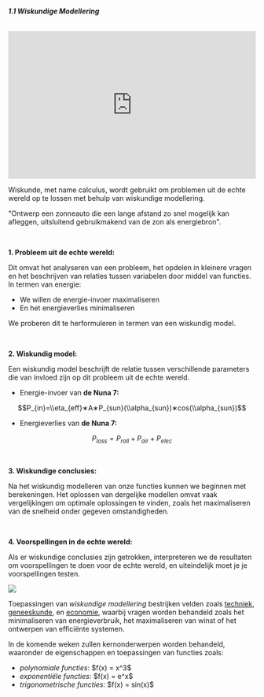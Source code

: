 ###### **1.1 Wiskundige Modellering**

<iframe width="100%" height="300" src="https://www.youtube.com/embed/M3R7hhQFM4Y?si=NmL7TnM63LntoWet" title="YouTube video player" frameborder="0" allow="accelerometer; autoplay; clipboard-write; encrypted-media; gyroscope; picture-in-picture; web-share" referrerpolicy="strict-origin-when-cross-origin" allowfullscreen></iframe>

Wiskunde, met name calculus, wordt gebruikt om problemen uit de echte wereld op te lossen met behulp van wiskundige modellering. 

"Ontwerp een zonneauto die een lange afstand zo snel mogelijk kan afleggen, uitsluitend gebruikmakend van de zon als energiebron".

<br />

**1. Probleem uit de echte wereld:**

Dit omvat het analyseren van een probleem, het opdelen in kleinere vragen en het beschrijven van relaties tussen variabelen door middel van functies. In termen van energie:

- We willen de energie-invoer maximaliseren  
- En het energieverlies minimaliseren  

We proberen dit te herformuleren in termen van een wiskundig model.

<br />

**2. Wiskundig model:**

Een wiskundig model beschrijft de relatie tussen verschillende parameters die van invloed zijn op dit probleem uit de echte wereld.

- Energie-invoer van **de Nuna 7:**  

$$P_{in}=\\eta_{eff}∗A∗P_{sun}(\\alpha_{sun})∗cos(\\alpha_{sun})$$  

- Energieverlies van **de Nuna 7:**  

$$P_{loss}=P_{roll}+P_{air}+P_{elec}$$  

<br />

**3. Wiskundige conclusies:**

Na het wiskundig modelleren van onze functies kunnen we beginnen met berekeningen. Het oplossen van dergelijke modellen omvat vaak vergelijkingen om optimale oplossingen te vinden, zoals het maximaliseren van de snelheid onder gegeven omstandigheden.

<br />

**4. Voorspellingen in de echte wereld:**

Als er wiskundige conclusies zijn getrokken, interpreteren we de resultaten om voorspellingen te doen voor de echte wereld, en uiteindelijk moet je je voorspellingen testen.  

<img src="/assets/mathematical-modeling.png"/>  

Toepassingen van *wiskundige modellering* bestrijken velden zoals <a href="https://en.m.wikipedia.org/wiki/Engineering" target="_blank">techniek</a>, <a href="https://en.m.wikipedia.org/wiki/Medicine" target="_blank">geneeskunde</a>, en <a href="https://en.m.wikipedia.org/wiki/Economics" target="_blank">economie</a>, waarbij vragen worden behandeld zoals het minimaliseren van energieverbruik, het maximaliseren van winst of het ontwerpen van efficiënte systemen.

In de komende weken zullen kernonderwerpen worden behandeld, waaronder de eigenschappen en toepassingen van functies zoals:

- *polynomiale functies*: \$f(x) = x^3\$  
- *exponentiële functies*: \$f(x) = e^x\$  
- *trigonometrische functies*: \$f(x) = sin(x)\$